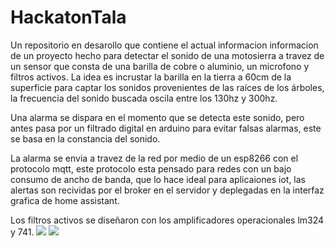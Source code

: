 # HackatonTala
Un repositorio en desarollo que contiene el actual informacion informacion de un proyecto hecho para detectar el sonido de una motosierra a travez de un sensor que consta de una barilla de cobre o aluminio, un microfono y filtros activos. La idea es incrustar la barilla en la tierra a 60cm de la superficie para captar los sonidos provenientes de las raíces de los árboles, la frecuencia del sonido buscada oscila entre los 130hz y 300hz.

Una alarma se dispara en el momento que se detecta este sonido, pero antes pasa por un filtrado digital en arduino para evitar falsas alarmas, este se basa en la constancia del sonido.

La alarma se envia a travez de la red por medio de un esp8266 con el protocolo mqtt, este protocolo esta pensado para redes con un bajo consumo de ancho de banda, que lo hace ideal para aplicaiones iot, las alertas son recividas por el broker en el servidor y deplegadas en la interfaz grafica de home assistant.

Los filtros activos se diseñaron con los amplificadores operacionales lm324 y 741.
<a href="https://drive.google.com/file/d/1AOsEYE8CTa3KblfU12V1wqZuaomCWLHy/view?usp=sharing"><img src="https://drive.google.com/file/d/1AOsEYE8CTa3KblfU12V1wqZuaomCWLHy/view?usp=sharing" /></a>
<img src="https://drive.google.com/file/d/1AOsEYE8CTa3KblfU12V1wqZuaomCWLHy/view?usp=sharing" />
